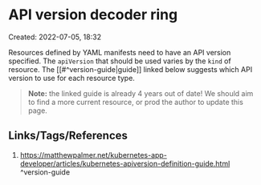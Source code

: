 # API version decoder ring
Created: 2022-07-05, 18:32

Resources defined by YAML manifests need to have an API version specified.  The `apiVersion` that should be used varies by the `kind` of resource.  The [[#^version-guide|guide]] linked below suggests which API version to use for each resource type.

> **Note:** the linked guide is already 4 years out of date!  We should aim to find a more current resource, or prod the author to update this page.

## Links/Tags/References
1. https://matthewpalmer.net/kubernetes-app-developer/articles/kubernetes-apiversion-definition-guide.html ^version-guide